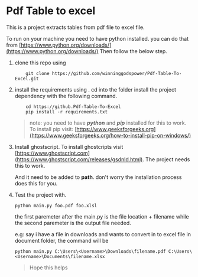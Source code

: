# Pdf Table to excel

This is a project extracts tables from pdf file to excel file.

To run on your machine you need to have python installed. you can do that from [https://www.python.org/downloads/](https://www.python.org/downloads/)
Then follow the below step.

1. clone this repo using 
    ```console
        git clone https://github.com/winninggodspower/Pdf-Table-To-Excel.git
    ```

2. install the requirements using .
    cd into the folder install the project dependency with the following command.
    ```console
        cd https://github.Pdf-Table-To-Excel
        pip install -r requirements.txt
    ```

    > note: you need to have ***python*** and ***pip*** installed for this to work.
    To install pip visit: [https://www.geeksforgeeks.org](https://www.geeksforgeeks.org/how-to-install-pip-on-windows/)


3. Install ghostscript.
    To install ghostcripts visit [https://www.ghostscript.com](https://www.ghostscript.com/releases/gsdnld.html).
    The project needs this to work. 
    
    And it need to be added to **path**. don't worry the installation process does this for you.

4. Test the project with.
    ```console
    python main.py foo.pdf foo.xlsl
    ```

    the first paremeter after the main.py is the file location + filename while the second paremeter is the output file needed.

    e.g: say i have a file in downloads and wants to convert in to excel file in document folder, the command will be
    ````console
    python main.py C:\Users\<Username>\Downloads\filename.pdf C:\Users\<Username>\Documents\filename.xlsx
    ````

    > Hope this helps

